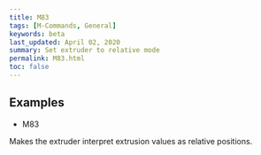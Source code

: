 ```yaml
---
title: M83
tags: [M-Commands, General] 
keywords: beta 
last_updated: April 02, 2020 
summary: Set extruder to relative mode 
permalink: M83.html
toc: false 
---
```



## Examples

* M83

Makes the extruder interpret extrusion values as relative positions.

